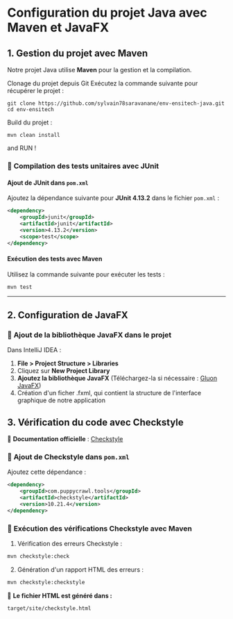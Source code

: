 # Configuration du projet Java avec Maven et JavaFX

## 1. Gestion du projet avec Maven
Notre projet Java utilise **Maven** pour la gestion et la compilation.

Clonage du projet depuis Git
Exécutez la commande suivante pour récupérer le projet :

```
git clone https://github.com/sylvain78saravanane/env-ensitech-java.git
cd env-ensitech
```
Build du projet :

````
mvn clean install
````

and RUN !



### 📌 **Compilation des tests unitaires avec JUnit**
#### **Ajout de JUnit dans `pom.xml`**
Ajoutez la dépendance suivante pour **JUnit 4.13.2** dans le fichier `pom.xml` :

```xml
<dependency>
    <groupId>junit</groupId>
    <artifactId>junit</artifactId>
    <version>4.13.2</version>
    <scope>test</scope>
</dependency>
```

#### **Exécution des tests avec Maven**
Utilisez la commande suivante pour exécuter les tests :
```sh
mvn test
```

---

## 2. Configuration de JavaFX

### 📌 **Ajout de la bibliothèque JavaFX dans le projet**

Dans IntelliJ IDEA :
1. **File > Project Structure > Libraries**
2. Cliquez sur **New Project Library**
3. **Ajoutez la bibliothèque JavaFX** (Téléchargez-la si nécessaire : [Gluon JavaFX](https://gluonhq.com/products/javafx/))
4. Création d'un ficher .fxml, qui contient la structure de l'interface graphique de notre application

## 3. Vérification du code avec Checkstyle

📄 **Documentation officielle** : [Checkstyle](https://checkstyle.org/)

### 📌 **Ajout de Checkstyle dans `pom.xml`**
Ajoutez cette dépendance :
```xml
<dependency>
    <groupId>com.puppycrawl.tools</groupId>
    <artifactId>checkstyle</artifactId>
    <version>10.21.4</version>
</dependency>
```

### 📌 **Exécution des vérifications Checkstyle avec Maven**

1. Vérification des erreurs Checkstyle :
```sh
mvn checkstyle:check
```

2. Génération d'un rapport HTML des erreurs :
```sh
mvn checkstyle:checkstyle
```
📂 **Le fichier HTML est généré dans :**
```
target/site/checkstyle.html
```
